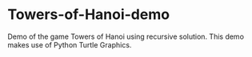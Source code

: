 # Towers-of-Hanoi-demo
Demo of the game Towers of Hanoi using recursive solution. This demo makes use of Python Turtle Graphics.
